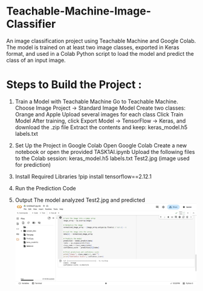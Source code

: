 # Teachable-Machine-Image-Classifier
An image classification project using Teachable Machine and Google Colab. 
The model is trained on at least two image classes, exported in Keras format, and used in a Colab Python script to load the model and predict the class of an input image.

# Steps to Build the Project :
 1. Train a Model with Teachable Machine
		Go to Teachable Machine.
		Choose Image Project → Standard Image Model
		Create two classes: Orange and Apple
		Upload several images for each class
		Click Train Model
		After training, click Export Model → TensorFlow → Keras, and download the .zip file
		Extract the contents and keep:
		keras_model.h5
		labels.txt

 2. Set Up the Project in Google Colab
		Open Google Colab
		Create a new notebook or open the provided TASK1AI.ipynb
		Upload the following files to the Colab session:
		keras_model.h5
		labels.txt
		Test2.jpg (image used for prediction)


 3. Install Required Libraries
!pip install tensorflow==2.12.1

 4. Run the Prediction Code

 5. Output
		The model analyzed Test2.jpg and predicted 
             ![Output](Output.jpg)
